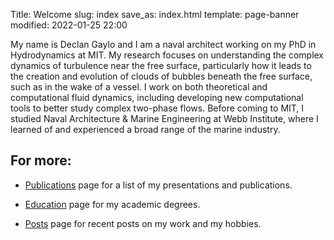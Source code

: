 Title: Welcome
slug: index
save_as: index.html
template: page-banner
modified: 2022-01-25 22:00

My name is Declan Gaylo and I am a naval architect working on my PhD in Hydrodynamics at MIT. 
My research focuses on understanding the complex dynamics of turbulence near the free surface, particularly how it leads to the creation and evolution of clouds of bubbles beneath the free surface, such as in the wake of a vessel.
I work on both theoretical and computational fluid dynamics, including developing new computational tools to better study complex two-phase flows.
Before coming to MIT, I studied Naval Architecture & Marine Engineering at Webb Institute, where I learned of and experienced a broad range of the marine industry.

## For more:


- [Publications]({filename}/pages/publications.md) page for a list of my presentations and publications.

- [Education]({filename}/pages/education.html) page for my academic degrees.

- [Posts](/home/posts) page for recent posts on my work and my hobbies.